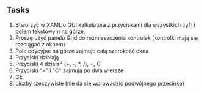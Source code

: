 ## Tasks
1. Stworzyć w XAML'u GUI kalkulatora z przyciskami dla wszystkich cyfr i polem tekstowym na górze,
2. Proszę użyć panelu Grid do rozmieszczenia kontrolek (kontrolki mają się rozciągać z oknem)
3. Pole edycyjne na górze zajmuje całą szerokość okna
4. Przyciski działają
5. Przyciski 4 działań (+, -, *, /), =, C
6. Przyciski "=" i "C" zajmują po dwa wiersze
7. CE
8. Liczby rzeczywiste (nie da się wprowadzić podwójnego przecinka)
